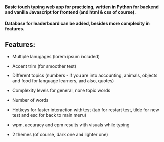 #### Basic touch typing web app for practicing, written in Python for backend and vanilla Javascript for frontend (and html & css of course).
#### Database for leaderboard can be added, besides more complexity in features. 

## Features: 
- Multiple lanugages (lorem ipsum included)
- Accent trim (for smoother test)
- Different topics (numbers - if you are into accounting, animals, objects and food for language learners, and also, quotes)
- Complexity levels for general, none topic words
- Number of words

- Hotkeys for faster interaction with test (tab for restart test, tilde for new test and esc for back to main menu)
- wpm, accuracy and cpm results with visuals while typing
- 2 themes (of course, dark one and lighter one)
